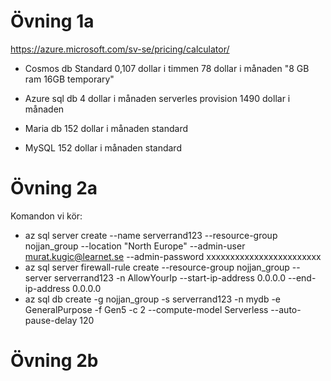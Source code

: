 # Övning 1a

https://azure.microsoft.com/sv-se/pricing/calculator/

* Cosmos db Standard 0,107 dollar i timmen 78 dollar i månaden "8 GB ram  16GB temporary"

* Azure sql db 4 dollar i månaden serverles provision 1490 dollar i månaden

* Maria db 152 dollar i månaden standard

* MySQL 152 dollar i månaden standard



# Övning 2a

Komandon vi kör:

* az sql server create --name serverrand123 --resource-group nojjan_group --location "North Europe" --admin-user murat.kugic@learnet.se --admin-password xxxxxxxxxxxxxxxxxxxxxxxx
* az sql server firewall-rule create --resource-group nojjan_group --server serverrand123 -n AllowYourIp --start-ip-address 0.0.0.0 --end-ip-address 0.0.0.0
* az sql db create -g nojjan_group -s serverrand123 -n mydb -e GeneralPurpose -f Gen5 -c 2 --compute-model Serverless --auto-pause-delay 120

# Övning 2b













